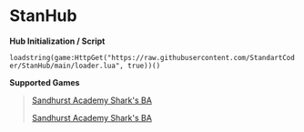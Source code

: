 # StanHub
**Hub Initialization / Script**

`loadstring(game:HttpGet("https://raw.githubusercontent.com/StandartCoder/StanHub/main/loader.lua", true))()`

**Supported Games**

> [Sandhurst Academy Shark's BA](https://www.roblox.com/games/270499015/UPDATE-British-Military-Academy)
> 
> [Sandhurst Academy Shark's BA](https://www.roblox.com/games/270499015/UPDATE-British-Military-Academy)
